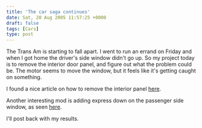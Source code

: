 ```yaml
---
title: 'The car saga continues'
date: Sat, 20 Aug 2005 11:57:25 +0000
draft: false
tags: [Cars]
type: post
---
```


The Trans Am is starting to fall apart. I went to run an errand on Friday and when I got home the driver's side window didn't go up. So my project today is to remove the interior door panel, and figure out what the problem could be. The motor seems to move the window, but it feels like it's getting caught on something.

I found a nice article on how to remove the interior panel [here](http://www.lastofthebreed.com/Installs/DoorPanelWriteUp/DoorPanel.htm).

Another interesting mod is adding express down on the passenger side window, as seen [here](http://www.bfranker.badz28.com/fbody/expresswindow.htm).

I'll post back with my results.